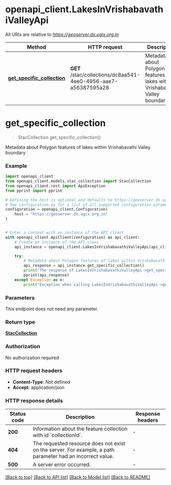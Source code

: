 # openapi_client.LakesInVrishabavathiValleyApi

All URIs are relative to *https://geoserver.dx.ugix.org.in*

Method | HTTP request | Description
------------- | ------------- | -------------
[**get_specific_collection**](LakesInVrishabavathiValleyApi.md#get_specific_collection) | **GET** /stac/collections/dc8aa541-4ee0-4956-aae7-a56387595a28 | Metadata about Polygon features of lakes within Vrishabavathi Valley boundary


# **get_specific_collection**
> StacCollection get_specific_collection()

Metadata about Polygon features of lakes within Vrishabavathi Valley boundary

### Example


```python
import openapi_client
from openapi_client.models.stac_collection import StacCollection
from openapi_client.rest import ApiException
from pprint import pprint

# Defining the host is optional and defaults to https://geoserver.dx.ugix.org.in
# See configuration.py for a list of all supported configuration parameters.
configuration = openapi_client.Configuration(
    host = "https://geoserver.dx.ugix.org.in"
)


# Enter a context with an instance of the API client
with openapi_client.ApiClient(configuration) as api_client:
    # Create an instance of the API class
    api_instance = openapi_client.LakesInVrishabavathiValleyApi(api_client)

    try:
        # Metadata about Polygon features of lakes within Vrishabavathi Valley boundary
        api_response = api_instance.get_specific_collection()
        print("The response of LakesInVrishabavathiValleyApi->get_specific_collection:\n")
        pprint(api_response)
    except Exception as e:
        print("Exception when calling LakesInVrishabavathiValleyApi->get_specific_collection: %s\n" % e)
```



### Parameters

This endpoint does not need any parameter.

### Return type

[**StacCollection**](StacCollection.md)

### Authorization

No authorization required

### HTTP request headers

 - **Content-Type**: Not defined
 - **Accept**: application/json

### HTTP response details

| Status code | Description | Response headers |
|-------------|-------------|------------------|
**200** | Information about the feature collection with id &#x60;collectionId&#x60;. |  -  |
**404** | The requested resource does not exist on the server. For example, a path parameter had an incorrect value. |  -  |
**500** | A server error occurred. |  -  |

[[Back to top]](#) [[Back to API list]](../README.md#documentation-for-api-endpoints) [[Back to Model list]](../README.md#documentation-for-models) [[Back to README]](../README.md)

